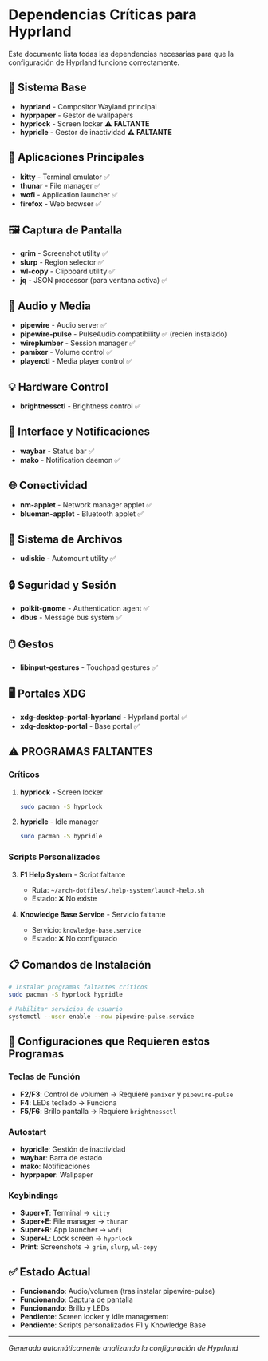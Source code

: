 # Dependencias Críticas para Hyprland

Este documento lista todas las dependencias necesarias para que la configuración de Hyprland funcione correctamente.

## 🔧 Sistema Base
- **hyprland** - Compositor Wayland principal
- **hyprpaper** - Gestor de wallpapers
- **hyprlock** - Screen locker ⚠️ **FALTANTE**
- **hypridle** - Gestor de inactividad ⚠️ **FALTANTE**

## 📱 Aplicaciones Principales
- **kitty** - Terminal emulator ✅
- **thunar** - File manager ✅
- **wofi** - Application launcher ✅
- **firefox** - Web browser ✅

## 🖼️ Captura de Pantalla
- **grim** - Screenshot utility ✅
- **slurp** - Region selector ✅
- **wl-copy** - Clipboard utility ✅
- **jq** - JSON processor (para ventana activa) ✅

## 🎵 Audio y Media
- **pipewire** - Audio server ✅
- **pipewire-pulse** - PulseAudio compatibility ✅ (recién instalado)
- **wireplumber** - Session manager ✅
- **pamixer** - Volume control ✅
- **playerctl** - Media player control ✅

## 💡 Hardware Control
- **brightnessctl** - Brightness control ✅

## 🎨 Interface y Notificaciones
- **waybar** - Status bar ✅
- **mako** - Notification daemon ✅

## 🌐 Conectividad
- **nm-applet** - Network manager applet ✅
- **blueman-applet** - Bluetooth applet ✅

## 📁 Sistema de Archivos
- **udiskie** - Automount utility ✅

## 🔒 Seguridad y Sesión
- **polkit-gnome** - Authentication agent ✅
- **dbus** - Message bus system ✅

## 🖱️ Gestos
- **libinput-gestures** - Touchpad gestures ✅

## 🖥️ Portales XDG
- **xdg-desktop-portal-hyprland** - Hyprland portal ✅
- **xdg-desktop-portal** - Base portal ✅

## ⚠️ PROGRAMAS FALTANTES

### Críticos
1. **hyprlock** - Screen locker
   ```bash
   sudo pacman -S hyprlock
   ```

2. **hypridle** - Idle manager  
   ```bash
   sudo pacman -S hypridle
   ```

### Scripts Personalizados
3. **F1 Help System** - Script faltante
   - Ruta: `~/arch-dotfiles/.help-system/launch-help.sh`
   - Estado: ❌ No existe

4. **Knowledge Base Service** - Servicio faltante
   - Servicio: `knowledge-base.service`
   - Estado: ❌ No configurado

## 📋 Comandos de Instalación

```bash
# Instalar programas faltantes críticos
sudo pacman -S hyprlock hypridle

# Habilitar servicios de usuario
systemctl --user enable --now pipewire-pulse.service
```

## 🔧 Configuraciones que Requieren estos Programas

### Teclas de Función
- **F2/F3**: Control de volumen → Requiere `pamixer` y `pipewire-pulse`
- **F4**: LEDs teclado → Funciona
- **F5/F6**: Brillo pantalla → Requiere `brightnessctl`

### Autostart
- **hypridle**: Gestión de inactividad
- **waybar**: Barra de estado
- **mako**: Notificaciones
- **hyprpaper**: Wallpaper

### Keybindings
- **Super+T**: Terminal → `kitty`
- **Super+E**: File manager → `thunar`
- **Super+R**: App launcher → `wofi`
- **Super+L**: Lock screen → `hyprlock`
- **Print**: Screenshots → `grim`, `slurp`, `wl-copy`

## ✅ Estado Actual
- **Funcionando**: Audio/volumen (tras instalar pipewire-pulse)
- **Funcionando**: Captura de pantalla
- **Funcionando**: Brillo y LEDs
- **Pendiente**: Screen locker y idle management
- **Pendiente**: Scripts personalizados F1 y Knowledge Base

---
*Generado automáticamente analizando la configuración de Hyprland*